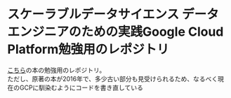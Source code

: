 # スケーラブルデータサイエンス データエンジニアのための実践Google Cloud Platform勉強用のレポジトリ
[こちら](https://www.amazon.co.jp/dp/B07R39RLSQ/ref=dp-kindle-redirect?_encoding=UTF8&btkr=1)の本の勉強用のレポジトリ。  
ただし、原著の本が2016年で、多少古い部分も見受けられるため、なるべく現在のGCPに馴染むようにコードを書き直している
